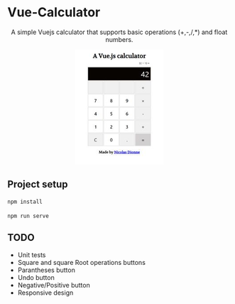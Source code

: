 # Vue-Calculator

<p align="center">
  A simple Vuejs calculator that supports basic operations (+,-,/,*) and float numbers. </br >
  <p align="center">
    <img  src="src/assets/readMeImage.jpg">
  </p>
</p>

## Project setup
```
npm install

npm run serve
```

## TODO
- Unit tests
- Square and square Root operations buttons
- Parantheses button
- Undo button
- Negative/Positive button
- Responsive design
